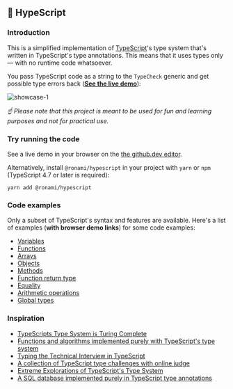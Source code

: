 ## 🐬 HypeScript

### Introduction

This is a simplified implementation of [TypeScript](https://github.com/microsoft/TypeScript)'s type system that's written in TypeScript's type annotations. This means that it uses types only — with no runtime code whatsoever.

You pass TypeScript code as a string to the `TypeCheck` generic and get possible type errors back (**[See the live demo](https://github.dev/ronami/HypeScript/blob/master/examples/simple.ts)**):

![showcase-1](images/example1.png)

*☝ Please note that this project is meant to be used for fun and learning purposes and not for practical use.*

### Try running the code

See a live demo in your browser on the [the github.dev editor](https://github.dev/ronami/HypeScript/blob/master/examples/simple.ts).

Alternatively, install `@ronami/hypescript` in your project with `yarn` or `npm` (TypeScript 4.7 or later is required):

```
yarn add @ronami/hypescript
```

### Code examples

Only a subset of TypeScript's syntax and features are available. Here's a list of examples (**with browser demo links**) for some code examples:

- [Variables](https://github.dev/ronami/HypeScript/blob/master/examples/variables.ts)
- [Functions](https://github.dev/ronami/HypeScript/blob/master/examples/functions.ts)
- [Arrays](https://github.dev/ronami/HypeScript/blob/master/examples/arrays.ts)
- [Objects](https://github.dev/ronami/HypeScript/blob/master/examples/objects.ts)
- [Methods](https://github.dev/ronami/HypeScript/blob/master/examples/definitions.ts)
- [Function return type](https://github.dev/ronami/HypeScript/blob/master/examples/infer-return-type.ts)
- [Equality](https://github.dev/ronami/HypeScript/blob/master/examples/equality.ts)
- [Arithmetic operations](https://github.dev/ronami/HypeScript/blob/master/examples/arithmetic.ts)
- [Global types](https://github.dev/ronami/HypeScript/blob/master/examples/globals.ts)

### Inspiration

- [TypeScripts Type System is Turing Complete](https://github.com/microsoft/TypeScript/issues/14833)
- [Functions and algorithms implemented purely with TypeScript's type system](https://github.com/ronami/meta-typing)
- [Typing the Technical Interview in TypeScript](https://gal.hagever.com/posts/typing-the-technical-interview-in-typescript/)
- [A collection of TypeScript type challenges with online judge](https://github.com/type-challenges/type-challenges)
- [Extreme Explorations of TypeScript's Type System](https://www.learningtypescript.com/articles/extreme-explorations-of-typescripts-type-system)
- [A SQL database implemented purely in TypeScript type annotations](https://github.com/codemix/ts-sql)
